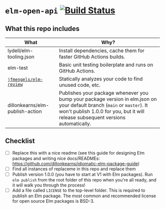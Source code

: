 # `elm-open-api` [![Build Status](https://github.com/wolfadex/elm-open-api/workflows/CI/badge.svg)](https://github.com/wolfadex/elm-open-api/actions?query=branch%3Amain)

## What this repo includes

| What                                                              | Why?                                                                                                                                                                                                          |
| ----------------------------------------------------------------- | ------------------------------------------------------------------------------------------------------------------------------------------------------------------------------------------------------------- |
| lydell/elm-tooling.json                                           | Install dependencies, cache them for faster GitHub Actions builds.                                                                                                                                            |
| elm-test                                                          | Basic unit testing boilerplate and runs on GitHub Actions.                                                                                                                                                    |
| [`jfmengels/elm-review`](https://github.com/jfmengels/elm-review) | Statically analyzes your code to find unused code, etc.                                                                                                                                                       |
| dillonkearns/elm-publish-action                                   | Publishes your package whenever you bump your package version in elm.json on your default branch (`main` or `master`). It won't publish 1.0.0 for you, but it will release subsequent versions automatically. |

## Checklist

- [ ] Replace this with a nice readme (see this guide for designing Elm packages and writing nice docs/READMEs: <https://github.com/dillonkearns/idiomatic-elm-package-guide>)
- [ ] Find all instances of replaceme in this repo and replace them
- [ ] Publish version 1.0.0 (you have to start at V1 with Elm packages). Run `elm publish` from the root folder of this repo when you're all ready, and it will walk you through the process!
- [ ] Add a file called `LICENSE` to the top-level folder. This is required to publish an Elm package. The most common and recommended license for open source Elm packages is BSD-3.

